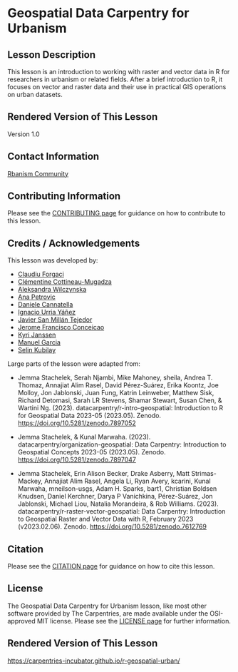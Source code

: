# Geospatial Data Carpentry for Urbanism

## Lesson Description

This lesson is an introduction to working with raster and vector data in R for 
researchers in urbanism or related fields. After a brief introduction to R, it 
focuses on vector and raster data and their use in practical GIS operations on
urban datasets.

## Rendered Version of This Lesson

Version 1.0 

## Contact Information

[Rbanism Community](mailto:rbanism@tudelft.nl)

## Contributing Information

Please see the [CONTRIBUTING page](https://github.com/carpentries-incubator/r-geospatial-urban/blob/main/CONTRIBUTING.md) for guidance on how to contribute to this lesson.

## Credits / Acknowledgements

This lesson was developed by:

- [Claudiu Forgaci](https://github.com/cforgaci)
- [Clémentine Cottineau-Mugadza](https://github.com/ClementineCttn)
- [Aleksandra Wilczynska](https://github.com/alwil)
- [Ana Petrovic](https://github.com/ana-5r)
- [Daniele Cannatella](https://github.com/dcannatella)
- [Ignacio Urria Yáñez](https://github.com/iurriayanez)
- [Javier San Millán Tejedor](https://github.com/javisanmillan)
- [Jerome Francisco Conceicao](https://github.com/fcjerome)
- [Kyri Janssen](https://github.com/KyriJanssen)
- [Manuel Garcia](https://github.com/manuGil)
- [Selin Kubilay](https://github.com/Selkubi)

Large parts of the lesson were adapted from:

- Jemma Stachelek, Serah Njambi, Mike Mahoney, sheila, Andrea T. Thomaz, Annajiat Alim Rasel, David Pérez-Suárez, Erika Koontz, Joe Molloy, Jon Jablonski, Juan Fung, Katrin Leinweber, Matthew Sisk, Richard Detomasi, Sarah LR Stevens, Shamar Stewart, Susan Chen, & Wartini Ng. (2023). datacarpentry/r-intro-geospatial: Introduction to R for Geospatial Data 2023-05 (2023.05). Zenodo. https://doi.org/10.5281/zenodo.7897052

- Jemma Stachelek, & Kunal Marwaha. (2023). datacarpentry/organization-geospatial: Data Carpentry: Introduction to Geospatial Concepts 2023-05 (2023.05). Zenodo. https://doi.org/10.5281/zenodo.7897047

- Jemma Stachelek, Erin Alison Becker, Drake Asberry, Matt Strimas-Mackey, Annajiat Alim Rasel, Angela Li, Ryan Avery, kcarini, Kunal Marwaha, mneilson-usgs, Adam H. Sparks, bart1, Christian Boldsen Knudsen, Daniel Kerchner, Darya P Vanichkina, Pérez-Suárez, Jon Jablonski, Michael Liou, Natalia Morandeira, & Rob Williams. (2023). datacarpentry/r-raster-vector-geospatial: Data Carpentry: Introduction to Geospatial Raster and Vector Data with R, February 2023 (v2023.02.06). Zenodo. https://doi.org/10.5281/zenodo.7612769

## Citation

Please see the [CITATION page](https://github.com/carpentries-incubator/r-geospatial-urban/blob/main/CITATION.cff) for guidance on how to cite this lesson.

## License

The Geospatial Data Carpentry for Urbanism lesson, like most other software provided by The Carpentries, are made available under the OSI-approved MIT license. Please see the [LICENSE page](https://github.com/carpentries-incubator/r-geospatial-urban/blob/main/LICENSE.md) for further information.

## Rendered Version of This Lesson

https://carpentries-incubator.github.io/r-geospatial-urban/

